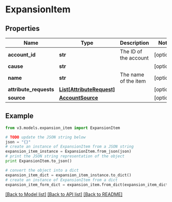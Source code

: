 # ExpansionItem


## Properties
Name | Type | Description | Notes
------------ | ------------- | ------------- | -------------
**account_id** | **str** | The ID of the account | [optional] 
**cause** | **str** |  | [optional] 
**name** | **str** | The name of the item | [optional] 
**attribute_requests** | [**List[AttributeRequest]**](AttributeRequest.md) |  | [optional] 
**source** | [**AccountSource**](AccountSource.md) |  | [optional] 

## Example

```python
from v3.models.expansion_item import ExpansionItem

# TODO update the JSON string below
json = "{}"
# create an instance of ExpansionItem from a JSON string
expansion_item_instance = ExpansionItem.from_json(json)
# print the JSON string representation of the object
print ExpansionItem.to_json()

# convert the object into a dict
expansion_item_dict = expansion_item_instance.to_dict()
# create an instance of ExpansionItem from a dict
expansion_item_form_dict = expansion_item.from_dict(expansion_item_dict)
```
[[Back to Model list]](../README.md#documentation-for-models) [[Back to API list]](../README.md#documentation-for-api-endpoints) [[Back to README]](../README.md)


